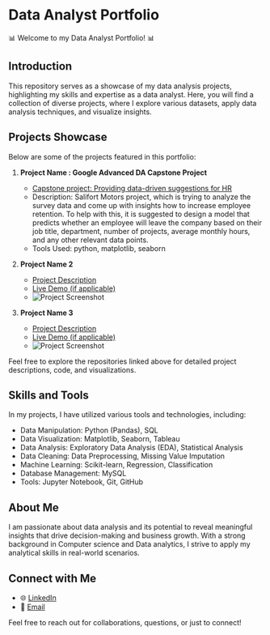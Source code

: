 # Data Analyst Portfolio

📊 Welcome to my Data Analyst Portfolio! 📊

## Introduction

This repository serves as a showcase of my data analysis projects, highlighting my skills and expertise as a data analyst. Here, you will find a collection of diverse projects, where I explore various datasets, apply data analysis techniques, and visualize insights.

## Projects Showcase

Below are some of the projects featured in this portfolio:

1. **Project Name : Google Advanced DA Capstone Project**
   - [Capstone project: Providing data-driven suggestions for HR](https://github.com/Nebiyu-Abrie/Google-Advance-DA-Portfolio-Project----Salifort-Motors)
   - Description: Salifort Motors project, which is trying to analyze the survey data and come up with insights how to increase employee retention. To help with this, it is    suggested to design a model that predicts whether an employee will leave the company based on their job title, department, number of projects, average monthly hours, and any other relevant data points.
   - Tools Used: python, matplotlib, seaborn

2. **Project Name 2**
   - [Project Description](link-to-project-repository)
   - [Live Demo (if applicable)](link-to-live-demo)
   - ![Project Screenshot](link-to-project-screenshot)

3. **Project Name 3**
   - [Project Description](link-to-project-repository)
   - [Live Demo (if applicable)](link-to-live-demo)
   - ![Project Screenshot](link-to-project-screenshot)

Feel free to explore the repositories linked above for detailed project descriptions, code, and visualizations.

## Skills and Tools

In my projects, I have utilized various tools and technologies, including:

- Data Manipulation: Python (Pandas), SQL
- Data Visualization: Matplotlib, Seaborn, Tableau
- Data Analysis: Exploratory Data Analysis (EDA), Statistical Analysis
- Data Cleaning: Data Preprocessing, Missing Value Imputation
- Machine Learning: Scikit-learn, Regression, Classification
- Database Management: MySQL
- Tools: Jupyter Notebook, Git, GitHub

## About Me

I am passionate about data analysis and its potential to reveal meaningful insights that drive decision-making and business growth. With a strong background in 
Computer science and Data analytics, I strive to apply my analytical skills in real-world scenarios.

## Connect with Me

- 🌐 [LinkedIn](https://www.linkedin.com/in/nebiyu-abrie-157824143/)
- 📧 [Email](ntsegaye77@gmail.com)

Feel free to reach out for collaborations, questions, or just to connect!
